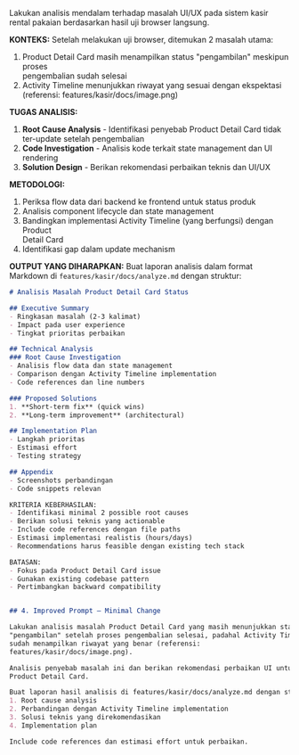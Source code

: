   Lakukan analisis mendalam terhadap masalah UI/UX pada sistem kasir rental
  pakaian berdasarkan hasil uji browser langsung.

  **KONTEKS:**
  Setelah melakukan uji browser, ditemukan 2 masalah utama:
  1. Product Detail Card masih menampilkan status "pengambilan" meskipun proses      
  pengembalian sudah selesai
  2. Activity Timeline menunjukkan riwayat yang sesuai dengan ekspektasi
  (referensi: features/kasir/docs/image.png)

  **TUGAS ANALISIS:**
  1. **Root Cause Analysis** - Identifikasi penyebab Product Detail Card tidak       
  ter-update setelah pengembalian
  2. **Code Investigation** - Analisis kode terkait state management dan UI
  rendering
  3. **Solution Design** - Berikan rekomendasi perbaikan teknis dan UI/UX

  **METODOLOGI:**
  1. Periksa flow data dari backend ke frontend untuk status produk
  2. Analisis component lifecycle dan state management
  3. Bandingkan implementasi Activity Timeline (yang berfungsi) dengan Product       
  Detail Card
  4. Identifikasi gap dalam update mechanism

  **OUTPUT YANG DIHARAPKAN:**
  Buat laporan analisis dalam format Markdown di
  `features/kasir/docs/analyze.md` dengan struktur:

  ```markdown
  # Analisis Masalah Product Detail Card Status

  ## Executive Summary
  - Ringkasan masalah (2-3 kalimat)
  - Impact pada user experience
  - Tingkat prioritas perbaikan

  ## Technical Analysis
  ### Root Cause Investigation
  - Analisis flow data dan state management
  - Comparison dengan Activity Timeline implementation
  - Code references dan line numbers

  ### Proposed Solutions
  1. **Short-term fix** (quick wins)
  2. **Long-term improvement** (architectural)

  ## Implementation Plan
  - Langkah prioritas
  - Estimasi effort
  - Testing strategy

  ## Appendix
  - Screenshots perbandingan
  - Code snippets relevan

  KRITERIA KEBERHASILAN:
  - Identifikasi minimal 2 possible root causes
  - Berikan solusi teknis yang actionable
  - Include code references dengan file paths
  - Estimasi implementasi realistis (hours/days)
  - Recommendations harus feasible dengan existing tech stack

  BATASAN:
  - Fokus pada Product Detail Card issue
  - Gunakan existing codebase pattern
  - Pertimbangkan backward compatibility


  ## 4. Improved Prompt — Minimal Change

  Lakukan analisis masalah Product Detail Card yang masih menunjukkan status
  "pengambilan" setelah proses pengembalian selesai, padahal Activity Timeline       
  sudah menampilkan riwayat yang benar (referensi:
  features/kasir/docs/image.png).

  Analisis penyebab masalah ini dan berikan rekomendasi perbaikan UI untuk
  Product Detail Card.

  Buat laporan hasil analisis di features/kasir/docs/analyze.md dengan struktur:     
  1. Root cause analysis
  2. Perbandingan dengan Activity Timeline implementation
  3. Solusi teknis yang direkomendasikan
  4. Implementation plan

  Include code references dan estimasi effort untuk perbaikan.
  
  ```